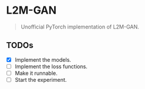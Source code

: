 # L2M-GAN
> Unofficial PyTorch implementation of L2M-GAN.

## TODOs
+ [x] Implement the models.
+ [ ] Implement the loss functions.
+ [ ] Make it runnable.
+ [ ] Start the experiment.